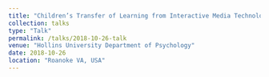 ```yaml
---
title: "Children’s Transfer of Learning from Interactive Media Technology"
collection: talks
type: "Talk"
permalink: /talks/2018-10-26-talk
venue: "Hollins University Department of Psychology"
date: 2018-10-26
location: "Roanoke VA, USA"
---
```

